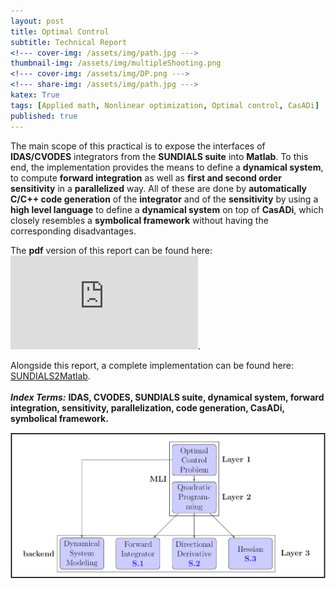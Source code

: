 ```yaml
---
layout: post
title: Optimal Control
subtitle: Technical Report
<!--- cover-img: /assets/img/path.jpg --->
thumbnail-img: /assets/img/multipleShooting.png
<!--- cover-img: /assets/img/DP.png --->
<!--- share-img: /assets/img/path.jpg --->
katex: True
tags: [Applied math, Nonlinear optimization, Optimal control, CasADi]
published: true
---
```


The main scope of this practical is to expose the interfaces of
**IDAS/CVODES** integrators from the **SUNDIALS suite**
into **Matlab**. To this end, the implementation
provides the means to define a **dynamical system**, to compute
**forward integration** as well as **first and second order
sensitivity** in a **parallelized** way. All of these are done by
**automatically C/C++ code generation** of the **integrator** and of the
**sensitivity** by using a **high level language** to define a
**dynamical system** on top of **CasADi**, which closely resembles a
**symbolical framework** without having the corresponding disadvantages.

The **pdf** version of this report can be found here: ![Report](https://github.com/nashmit/SUNDIALS2Matlab/blob/master/report/report.pdf).

Alongside this report, a complete implementation can be found here:
[SUNDIALS2Matlab](https://github.com/nashmit/SUNDIALS2Matlab).\
\
***Index Terms:*** **IDAS, CVODES, SUNDIALS suite, dynamical system,
forward integration, sensitivity, parallelization, code generation,
CasADi, symbolical framework.**

![Multiple Shooting](/assets/img/MLI-CasADi.png "MLI on top of CasADi")

